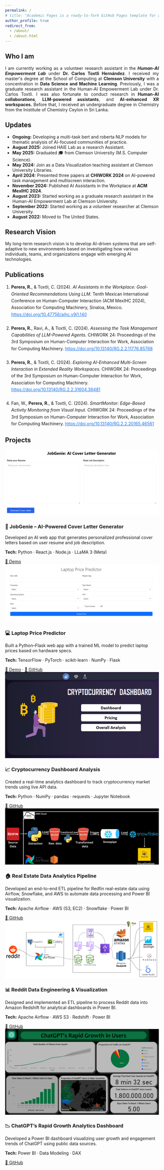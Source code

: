 ```yaml
---
permalink: /
# title: "Academic Pages is a ready-to-fork GitHub Pages template for academic personal websites"
author_profile: true
redirect_from: 
  - /about/
  - /about.html
---
```


## Who I am
<div id=""></div>

<!-- I am currently working as a Research Assistant in the Human AI Empowerment Lab under Dr. Carlos Toxtli. I received my master's degree at the school of computing at **Clemson University** with a concentration in **Data Science and Machine Learning**. 
 <br><br>
Previously, I was a graduate research assistant in the Human AI Empowerment Lab under Dr. Carlos Toxtli. I was also fortunate to conduct research in **Human-AI collaboration**, **LLM-powered assistants**, and **AI-enhanced XR workspaces** under the supervision of **Dr. Carlos Toxtli** at the *Human-AI Empowerment Lab*, Clemson School of Computing.   -->
 
 <p style="text-align: justify;">I am currently working as a volunteer research assistant in the <b><i>Human-AI Empowerment Lab </i></b>under <b>Dr. Carlos Toxtli Hernández</b>. I received my master's degree at the School of Computing at <b>Clemson University</b> with a concentration in <b>Data Science and Machine Learning</b>.
Previously, I was a graduate research assistant in the Human-AI Empowerment Lab under Dr. Carlos Toxtli. I was also fortunate to conduct research in <b>Human-AI collaborations</b>, <b>LLM-powered assistants</b>, and <b>AI-enhanced XR workspaces.</b> Before that, I received an undergraduate degree in Chemistry from the Inistitute of Chemistry Ceylon in Sri Lanka.
</p>


## Updates
<div id=""></div>

- **Ongoing:** Developing a multi-task bert and roberta NLP models for thematic analysis of AI-focused communities of practice. 
- **August 2025:** Joined HAIE Lab as a research Assistant.
- **May 2025:** Graduated 🎓 from Clemson University (M.S. Computer Science).  
- **May 2024:** Join as a Data Visualization teaching assistant at Clemson University Libraries. 
- **April 2024:**  Presented three papers at **CHIWORK 2024** on AI-powered task management and multiscreen interaction. 
- **November 2024:**  Published AI Assistants in the Workplace at **ACM MexIHC 2024**.  
- **August 2023:** Started working as a graduate research assistant in the Human-AI Empowerment Lab at Clemson University.
- **September 2022:** Started working as a volunteer researcher at Clemson University.
- **August 2022:** Moved to The United States.




## Research Vision
<div id=""></div>
My long-term research vision is to develop AI-driven systems that are self-adaptive to new environments based on investigating how various individuals, teams, and organizations engage with emerging AI technologies.

## <a id="publications"></a>Publications

<ol style="line-height:1.6; padding-left:20px;">

<li>
<b>Perera, R.</b>, &amp; Toxtli, C. (2024). <i>AI Assistants in the Workplace: Goal-Oriented Recommendations Using LLM.</i>  
Tenth Mexican International Conference on Human-Computer Interaction (ACM MexIHC 2024), Association for Computing Machinery, Sinaloa, Mexico.  
<a href="https://doi.org/10.47756/aihc.y9i1.140" style="color:#1a73e8;">https://doi.org/10.47756/aihc.y9i1.140</a>
</li>
<br>

<li>
<b>Perera, R.</b>, Ravi, A., &amp; Toxtli, C. (2024). <i>Assessing the Task Management Capabilities of LLM-Powered Agents.</i>  
CHIWORK 24: Proceedings of the 3rd Symposium on Human-Computer Interaction for Work, Association for Computing Machinery.  
<a href="https://doi.org/10.13140/RG.2.2.11776.85768" style="color:#1a73e8;">https://doi.org/10.13140/RG.2.2.11776.85768</a>
</li>
<br>

<li>
<b>Perera, R.</b>, &amp; Toxtli, C. (2024). <i>Exploring AI-Enhanced Multi-Screen Interaction in Extended Reality Workspaces.</i>  
CHIWORK 24: Proceedings of the 3rd Symposium on Human-Computer Interaction for Work, Association for Computing Machinery.  
<a href="https://doi.org/10.13140/RG.2.2.31604.36481" style="color:#1a73e8;">https://doi.org/10.13140/RG.2.2.31604.36481</a>
</li>
<br>

<li>
Fan, W., <b>Perera, R.</b>, &amp; Toxtli, C. (2024). <i>SmartMonitor: Edge-Based Activity Monitoring from Visual Input.</i>  
CHIWORK 24: Proceedings of the 3rd Symposium on Human-Computer Interaction for Work, Association for Computing Machinery.  
<a href="https://doi.org/10.13140/RG.2.2.20165.46561" style="color:#1a73e8;">https://doi.org/10.13140/RG.2.2.20165.46561</a>
</li>

</ol>


## <a id="projects"></a>Projects

<div class="project-list">

  <div class="project-card">
    <img src="images/projects/job.png" alt="JobGenie Project">
    <div class="project-info">
      <h3>💼 JobGenie – AI-Powered Cover Letter Generator</h3>
      <p>Developed an AI web app that generates personalized professional cover letters based on user resume and job description.</p>
      <p><strong>Tech:</strong> Python · React.js · Node.js · LLaMA 3 (Meta)</p>
      <a href="https://resumedev-xfus.vercel.app/" target="_blank">🔗 Demo</a>
    </div>
  </div>

  <div class="project-card">
    <img src="images/projects/laptop.png" alt="Laptop Price Predictor">
    <div class="project-info">
      <h3>💻 Laptop Price Predictor</h3>
      <p>Built a Python–Flask web app with a trained ML model to predict laptop prices based on hardware specs.</p>
      <p><strong>Tech:</strong> TensorFlow · PyTorch · scikit-learn · NumPy · Flask</p>
      <a href="https://laptoppricepredictor-6x7n.onrender.com/" target="_blank">🔗 Demo</a> ·
      <a href="https://github.com/RavinduTharanga/LaptopPricePredictor/tree/main/LaptopPricePredictor-master" target="_blank">📂 GitHub</a>
    </div>
  </div>

  <div class="project-card">
    <img src="images/projects/crypto.png" alt="Crypto Dashboard">
    <div class="project-info">
      <h3>📈 Cryptocurrency Dashboard Analysis</h3>
      <p>Created a real-time analytics dashboard to track cryptocurrency market trends using live API data.</p>
      <p><strong>Tech:</strong> Python · NumPy · pandas · requests · Jupyter Notebook</p>
      <a href="https://github.com/RavinduTharanga/Crypto-currency" target="_blank">📂 GitHub</a>
    </div>
  </div>

  <div class="project-card">
    <img src="images/projects/redfin.png" alt="Real Estate Analytics">
    <div class="project-info">
      <h3>🏠 Real Estate Data Analytics Pipeline</h3>
      <p>Developed an end-to-end ETL pipeline for Redfin real-estate data using Airflow, Snowflake, and AWS to automate data processing and Power BI visualization.</p>
      <p><strong>Tech:</strong> Apache Airflow · AWS (S3, EC2) · Snowflake · Power BI</p>
      <a href="https://github.com/RavinduTharanga/Data_Engineering_Project1" target="_blank">📂 GitHub</a>
    </div>
  </div>

  <div class="project-card">
    <img src="images/projects/reddit.png" alt="Reddit Data Pipeline">
    <div class="project-info">
      <h3>📊 Reddit Data Engineering & Visualization</h3>
      <p>Designed and implemented an ETL pipeline to process Reddit data into Amazon Redshift for analytical dashboards in Power BI.</p>
      <p><strong>Tech:</strong> Apache Airflow · AWS S3 · Redshift · Power BI</p>
      <a href="https://github.com/RavinduTharanga/DataEngineeringProject2" target="_blank">📂 GitHub</a>
    </div>
  </div>

  <div class="project-card">
    <img src="images/projects/chatgpt.png" alt="ChatGPT Growth Dashboard">
    <div class="project-info">
      <h3>📉 ChatGPT’s Rapid Growth Analytics Dashboard</h3>
      <p>Developed a Power BI dashboard visualizing user growth and engagement trends of ChatGPT using public data sources.</p>
      <p><strong>Tech:</strong> Power BI · Data Modeling · DAX</p>
      <a href="https://github.com/RavinduTharanga/ChatGPT-s-Rapid-Growth" target="_blank">📂 GitHub</a>
    </div>
  </div>

</div>

